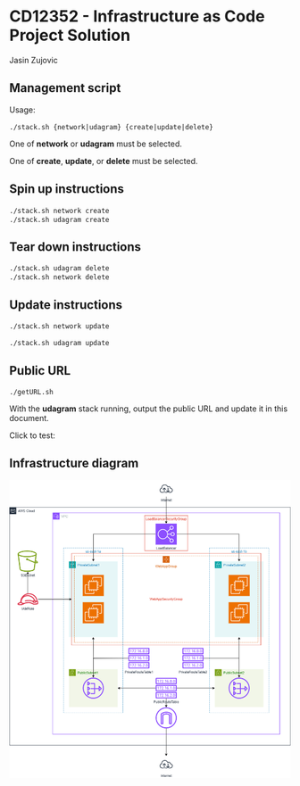 # CD12352 - Infrastructure as Code Project Solution
Jasin Zujovic

## Management script
Usage:
```
./stack.sh {network|udagram} {create|update|delete}
```
One of **network** or **udagram** must be selected.

One of **create**, **update**, or **delete** must be selected.

## Spin up instructions
```
./stack.sh network create  
./stack.sh udagram create
```

## Tear down instructions
```
./stack.sh udagram delete
./stack.sh network delete
```

## Update instructions
```
./stack.sh network update
```
```
./stack.sh udagram update
```

## Public URL
```
./getURL.sh
```
With the **udagram** stack running, output the public URL and update it in this document.

Click to test: 

## Infrastructure diagram
![Infrastructure diagram](infra-diagram.png "Infrastructure diagram")
